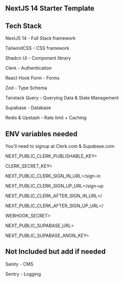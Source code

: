 ## NextJS 14 Starter Template 

## Tech Stack
NextJS 14 - Full Stack framework 

TailwindCSS - CSS framework

Shadcn UI - Component library

Clerk - Authentication

React Hook Form - Forms

Zod - Type Schema

Tanstack Query - Querying Data & State Management

Supabase - Database

Redis & Upstash - Rate limit + Caching

## ENV variables needed

You'll need to signup at Clerk.com & Supabase.com

NEXT_PUBLIC_CLERK_PUBLISHABLE_KEY=

CLERK_SECRET_KEY=

NEXT_PUBLIC_CLERK_SIGN_IN_URL=/sign-in

NEXT_PUBLIC_CLERK_SIGN_UP_URL=/sign-up

NEXT_PUBLIC_CLERK_AFTER_SIGN_IN_URL=/

NEXT_PUBLIC_CLERK_AFTER_SIGN_UP_URL=/

WEBHOOK_SECRET=

NEXT_PUBLIC_SUPABASE_URL=

NEXT_PUBLIC_SUPABASE_ANON_KEY=


## Not Included but add if needed

Sanity - CMS

Sentry - Logging

